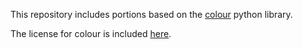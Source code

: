 This repository includes portions based on the [colour](https://github.com/colour-science/colour) python library.

The license for colour is included [here](./LICENSE-colour.txt).